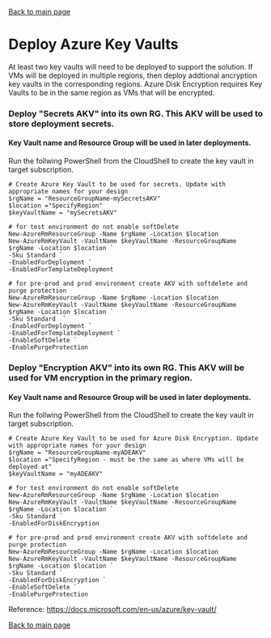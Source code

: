 [Back to main page](DeploymentOutline.md)

# Deploy Azure Key Vaults

At least two key vaults will need to be deployed to support the solution. If VMs will be 
deployed in multiple regions, then deploy addtional ancryption key vaults in the 
corresponding regions. Azure Disk Encryption requires Key Vaults to be in the same 
region as VMs that will be encrypted.

### Deploy "Secrets AKV" into its own RG. This AKV will be used to store deployment secrets. 
#### Key Vault name and Resource Group will be used in later deployments.
Run the follwing PowerShell from the CloudShell to create the key vault in target subscription. 

```
# Create Azure Key Vault to be used for secrets. Update with appropriate names for your design
$rgName = "ResourceGroupName-mySecretsAKV"
$location ="SpecifyRegion"
$keyVaultName = "mySecretsAKV"

# for test environment do not enable softDelete
New-AzureRmResourceGroup -Name $rgName -Location $location
New-AzureRmKeyVault -VaultName $keyVaultName -ResourceGroupName $rgName -Location $location `
-Sku Standard `
-EnabledForDeployment `
-EnabledForTemplateDeployment

# for pre-prod and prod environment create AKV with softdelete and purge protection
New-AzureRmResourceGroup -Name $rgName -Location $location
New-AzureRmKeyVault -VaultName $keyVaultName -ResourceGroupName $rgName -Location $location `
-Sku Standard  `
-EnabledForDeployment `
-EnabledForTemplateDeployment `
-EnableSoftDelete `
-EnablePurgeProtection

```



### Deploy "Encryption AKV" into its own RG. This AKV will be used for VM encryption in the primary region.
#### Key Vault name and Resource Group will be used in later deployments.
Run the follwing PowerShell from the CloudShell to create the key vault in target subscription.
```
# Create Azure Key Vault to be used for Azure Disk Encryption. Update with appropriate names for your design
$rgName = "ResourceGroupName-myADEAKV"
$location ="SpecifyRegion - must be the same as where VMs will be deployed at"
$keyVaultName = "myADEAKV"

# for test environment do not enable softDelete
New-AzureRmResourceGroup -Name $rgName -Location $location
New-AzureRmKeyVault -VaultName $keyVaultName -ResourceGroupName $rgName -Location $location `
-Sku Standard `
-EnabledForDiskEncryption

# for pre-prod and prod environment create AKV with softdelete and purge protection
New-AzureRmResourceGroup -Name $rgName -Location $location
New-AzureRmKeyVault -VaultName $keyVaultName -ResourceGroupName $rgName -Location $location `
-Sku Standard `
-EnabledForDiskEncryption `
-EnableSoftDelete `
-EnablePurgeProtection
```


Reference: https://docs.microsoft.com/en-us/azure/key-vault/

[Back to main page](DeploymentOutline.md)